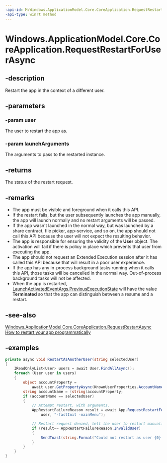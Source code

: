 ```yaml
---
-api-id: M:Windows.ApplicationModel.Core.CoreApplication.RequestRestartForUserAsync(Windows.System.User,System.String)
-api-type: winrt method
---
```


<!-- Method syntax.
public IAsyncOperation<RestartResult> CoreApplication.RequestRestartForUserAsync(User user, String launchArguments)
-->

# Windows.ApplicationModel.Core.CoreApplication.RequestRestartForUserAsync

## -description
Restart the app in the context of a different user.

## -parameters
### -param user
The user to restart the app as.

### -param launchArguments
The arguments to pass to the restarted instance.

## -returns
The status of the restart request.

## -remarks
* The app must be visible and foreground when it calls this API.
* If the restart fails, but the user subsequently launches the app manually, the app will launch normally and no restart arguments will be passed.
* If the app wasn't launched in the normal way, but was launched by a share contract, file picker, app-service, and so on, the app should not call this API because the user will not expect the resulting behavior.
* The app is responsible for ensuring the validity of the **User** object. The activation will fail if there is policy in place which prevents that user from executing the app.
* The app should not request an Extended Execution session after it has called this API because that will result in a poor user experience.
* If the app has any in-process background tasks running when it calls this API, those tasks will be cancelled in the normal way. Out-of-process background tasks will not be affected.
* When the app is restarted, [LaunchActivatedEventArgs.PreviousExecutionState](/uwp/api/Windows.ApplicationModel.Activation.LaunchActivatedEventArgs) will have the value **Terminated** so that the app can distinguish between a resume and a restart.

## -see-also

[Windows.ApplicationModel.Core.CoreApplication.RequestRestartAsync](coreapplication_requestrestartasync_172604043.md)
[How to restart your app programmatically](https://blogs.windows.com/buildingapps/2017/07/28/restart-app-programmatically/#oPS3xDHQYpflJRkA.97)

## -examples
```csharp
private async void RestartAsAnotherUser(string selectedUser)
{
    IReadOnlyList<User> users = await User.FindAllAsync();
    foreach (User user in users)
    {
        object accountProperty =
            await user.GetPropertyAsync(KnownUserProperties.AccountName);
        string accountName = (string)accountProperty;
        if (accountName == selectedUser)
        {
            // Attempt restart, with arguments.
            AppRestartFailureReason result = await App.RequestRestartForUserAsync(
                user, "-fastInit -mainMenu");

            // Restart request denied, tell the user to restart manually.
            if (result== AppRestartFailureReason.InvalidUser)
            {
                SendToast(string.Format("Could not restart as user {0} - please manually restart.", user));
            }
        }
    }
}
```
